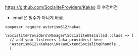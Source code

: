 https://github.com/SocialiteProviders/Kakao 의 수정버전
- email은 필수가 아니게 바뀜.

```composer require asterism612/kakao```

```
\SocialiteProviders\Manager\SocialiteWasCalled::class => [
  // add your listeners (aka providers) here
  'Asterism612\\Kakao\\KakaoExtendSocialite@handle',
  ] 
```
